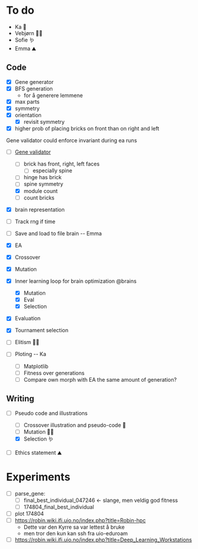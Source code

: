 # To do

- Ka 🌱
- Vebjørn 🐻‍❄️
- Sofie 🪱
- Emma ⛰️

## Code

- [x] Gene generator
 - [x] BFS generation
   - for å generere lemmene
 - [x] max parts 
 - [x] symmetry 
 - [x] orientation
   - [x] revisit symmetry
- [x] higher prob of placing bricks on front than on right and left

Gene validator could enforce invariant during ea runs

- [ ] [Gene validator](./gene_validator.py) 
  - [ ] brick has front, right, left faces
    - [ ] especially spine
  - [ ] hinge has brick
  - [ ] spine symmetry
  - [x] module count
  - [ ] count bricks

- [x] brain representation
- [ ] Track rng if time
- [ ] Save and load to file brain -- Emma

- [x] EA
 - [x] Crossover
 - [x] Mutation
 - [x] Inner learning loop for brain optimization @brains
   - [x] Mutation
   - [x] Eval
   - [x] Selection
 - [x] Evaluation
 - [x] Tournament selection
 - [ ] Elitism 🐻‍❄️

- [ ] Ploting -- Ka <!-- started class in EA.py -->
  - [ ] Matplotlib
  - [ ] Fitness over generations
  - [ ] Compare own morph with EA the same amount of generation?

## Writing

- [ ] Pseudo code and illustrations
  - [ ] Crossover illustration and pseudo-code 🌱
  - [ ] Mutation 🐻‍❄️
  - [x] Selection 🪱
- [ ] Ethics statement ⛰️


# Experiments

- [ ] parse_gene:
  - [ ] final_best_individual_047246 <- slange, men veldig god fitness
  - [ ] 174804_final_best_individual
- [ ] plot 174804
- [ ] https://robin.wiki.ifi.uio.no/index.php?title=Robin-hpc 
  - Dette var den Kyrre sa var lettest å bruke
  - men tror den kun kan ssh fra uio-eduroam
- [ ] https://robin.wiki.ifi.uio.no/index.php?title=Deep_Learning_Workstations
